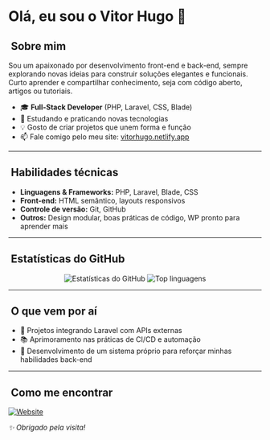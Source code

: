 # Olá, eu sou o Vitor Hugo 👋

## ​ Sobre mim

Sou um apaixonado por desenvolvimento front-end e back-end, sempre explorando novas ideias para construir soluções elegantes e funcionais. Curto aprender e compartilhar conhecimento, seja com código aberto, artigos ou tutoriais.

- 🎓 **Full‑Stack Developer** (PHP, Laravel, CSS, Blade)
- 🌱 Estudando e praticando novas tecnologias
- 💡 Gosto de criar projetos que unem forma e função
- 📫 Fale comigo pelo meu site: [vitorhugo.netlify.app](https://vitorhugo.netlify.app/)

---

## ​​ Habilidades técnicas

- **Linguagens & Frameworks:** PHP, Laravel, Blade, CSS
- **Front-end:** HTML semântico, layouts responsivos
- **Controle de versão:** Git, GitHub
- **Outros:** Design modular, boas práticas de código, WP pronto para aprender mais

---

## ​ Estatísticas do GitHub

<p align="center">
  <img src="https://github-readme-stats.vercel.app/api?username=vitorhugouau&show_icons=true&theme=radical" alt="Estatísticas do GitHub">
  <img src="https://github-readme-stats.vercel.app/api/top-langs/?username=vitorhugouau&layout=compact&theme=radical" alt="Top linguagens">
</p>

---

## ​ O que vem por aí

- 🚧 Projetos integrando Laravel com APIs externas
- 📚 Aprimoramento nas práticas de CI/CD e automação
- 💼 Desenvolvimento de um sistema próprio para reforçar minhas habilidades back-end

---

## ​ Como me encontrar

[![Website](https://img.shields.io/badge/Web-JetBrains-netlify_included?logo=netlify)](https://vitorhugo.netlify.app/)



*✨ Obrigado pela visita!*

